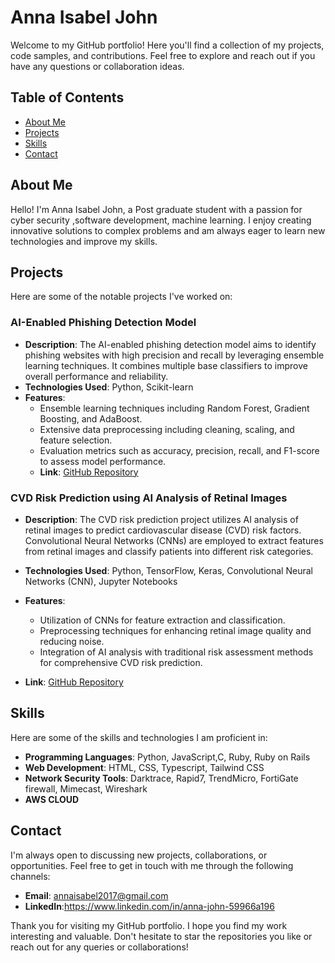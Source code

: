 # Anna Isabel John

Welcome to my GitHub portfolio! Here you'll find a collection of my projects, code samples, and contributions. Feel free to explore and reach out if you have any questions or collaboration ideas.

## Table of Contents
- [About Me](#about-me)
- [Projects](#projects)
- [Skills](#skills)
- [Contact](#contact)


## About Me
Hello! I'm Anna Isabel John, a Post graduate student with a passion for cyber security ,software development, machine learning. I enjoy creating innovative solutions to complex problems and am always eager to learn new technologies and improve my skills.

## Projects
Here are some of the notable projects I've worked on:

### AI-Enabled Phishing Detection Model
- **Description**: The AI-enabled phishing detection model aims to identify phishing websites with high precision and recall by leveraging ensemble learning techniques. It combines multiple base classifiers to improve overall performance and reliability.
- **Technologies Used**: Python, Scikit-learn
- **Features**: 
  - Ensemble learning techniques including Random Forest, Gradient Boosting, and AdaBoost.
  - Extensive data preprocessing including cleaning, scaling, and feature selection.
  - Evaluation metrics such as accuracy, precision, recall, and F1-score to assess model performance.
  -  **Link**: [GitHub Repository](https://github.com/annajohn123/AI-ENABLED-PHISHING-DETECTION-PLUGIN.git)

### CVD Risk Prediction using AI Analysis of Retinal Images
- **Description**: The CVD risk prediction project utilizes AI analysis of retinal images to predict cardiovascular disease (CVD) risk factors. Convolutional Neural Networks (CNNs) are employed to extract features from retinal images and classify patients into different risk categories.
- **Technologies Used**: Python, TensorFlow, Keras, Convolutional Neural Networks (CNN), Jupyter Notebooks
- **Features**:
  - Utilization of CNNs for feature extraction and classification.
  - Preprocessing techniques for enhancing retinal image quality and reducing noise.
  - Integration of AI analysis with traditional risk assessment methods for comprehensive CVD risk prediction.

- **Link**: [GitHub Repository](https://github.com/annajohn123/CVD-Risk-prediction-using-AI-analysis-of-retinal-images.git)


## Skills
Here are some of the skills and technologies I am proficient in:
- **Programming Languages**: Python, JavaScript,C, Ruby, Ruby on Rails
- **Web Development**: HTML, CSS, Typescript, Tailwind CSS
- **Network Security Tools**: Darktrace, Rapid7, TrendMicro, FortiGate firewall, Mimecast, Wireshark
- **AWS CLOUD**

## Contact
I'm always open to discussing new projects, collaborations, or opportunities. Feel free to get in touch with me through the following channels:
- **Email**: annaisabel2017@gmail.com
- **LinkedIn**:https://www.linkedin.com/in/anna-john-59966a196



Thank you for visiting my GitHub portfolio. I hope you find my work interesting and valuable. Don't hesitate to star the repositories you like or reach out for any queries or collaborations!

